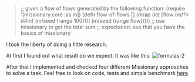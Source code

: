 > ;; given a flow of flows generated by the following function:
> (require '[missionary.core :as m])
> (defn flow-of-flows []
>   (m/ap (let [flow (m/?> ##Inf (m/seed (range 100)))]
>           (m/seed (range flow)))))
> ;; use missionary to get the total sum
> ;; expectation: see that you have the basics of missionary 

I took the liberty of doing a little research.

At first I found out what result do we expect. It was like this:
![formulas-2](https://github.com/user-attachments/assets/09fb012f-f72b-4d13-b9f6-37efd2662e4b)

After that I implemented and checked four different Missionary approaches to solve a task.
Feel free to look on code, tests and simple benchmark [here](https://github.com/aldebogdanov/brian-test-2/blob/main/src/brian_test_2/core.clj).
